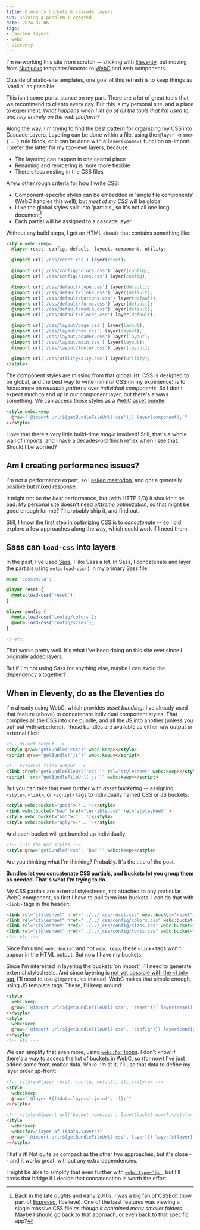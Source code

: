 ```yaml
---
title: Eleventy buckets & cascade layers
sub: Solving a problem I created
date: 2024-07-06
tags:
- cascade layers
- webc
- eleventy
---
```


I'm re-working this site from scratch --
sticking with [Eleventy](https://www.11ty.dev/),
but moving from
[Nunjucks](https://www.11ty.dev/docs/languages/nunjucks/) templates/macros
to [WebC](https://www.11ty.dev/docs/languages/webc/)
and web components.

<!-- intro -->

Outside of static-site templates,
one goal of this refresh
is to keep things as 'vanilla' as possible.

This isn't some purist stance on my part.
There are a lot of great tools
that we recommend to clients every day.
But this is my personal site,
and a place to experiment.
_What happens when I let go
of all the tools that I'm used to,
and rely entirely on the web platform?_

Along the way,
I'm trying to find the best pattern
for organizing my CSS into Cascade Layers.
Layering can be done within a file,
using the `@layer <name> { … }` rule block,
or it can be done with a `layer(<name>)` function
on-import.
I prefer the latter
for my top-level layers, because:

- The layering can happen in one central place
- Renaming and reordering is more more flexible
- There's less nesting in the CSS files

A few other rough criteria
for how I write CSS:

- Component-specific styles
  can be embedded in
  'single file components' (WebC handles this well),
  but _most of my CSS_ will be global
- I like the global styles split into 'partials',
  so it's not all one long document[^css-edit]
- Each partial will be assigned
  to a cascade layer

[^css-edit]: Back in the late _aughts_
and early 2010s,
I was a big fan of CSSEdit
(now part of [Espresso](https://espressoapp.com), I believe).
One of the best features was viewing
a single massive CSS file
_as though it contained many smaller folders_.
Maybe I should go back to that approach,
or even back to that specific app?

Without any build steps,
I get an HTML `<head>`
that contains something like:

```html
<style webc:keep>
  @layer reset, config, default, layout, component, utility;

  @import url('/css/reset.css') layer(reset);

  @import url('/css/config/colors.css') layer(config);
  @import url('/css/config/sizes.css') layer(config);

  @import url('/css/default/type.css') layer(default);
  @import url('/css/default/links.css') layer(default);
  @import url('/css/default/buttons.css') layer(default);
  @import url('/css/default/forms.css') layer(default);
  @import url('/css/default/media.css') layer(default);
  @import url('/css/default/blocks.css') layer(default);

  @import url('/css/layout/page.css') layer(layout);
  @import url('/css/layout/nav.css') layer(layout);
  @import url('/css/layout/header.css') layer(layout);
  @import url('/css/layout/main.css') layer(layout);
  @import url('/css/layout/footer.css') layer(layout);

  @import url('/css/utility/a11y.css') layer(utility);
</style>
```

The component styles are missing from that global list.
CSS is designed to be global,
and the best way to write minimal CSS
(in my experience)
is to focus more on _reusable patterns_
over _individual components_.
So I don't expect much to end up
in our component layer,
but there's always something.
We can access those styles
as a [WebC asset bundle](https://www.11ty.dev/docs/languages/webc/#asset-bundling):

```html
<style webc:keep
  @raw="`@import url(${getBundleFileUrl('css')}) layer(component);`"
></style>
```

I love that there's
very little build-time _magic_ involved!
Still, that's a whole wall of imports,
and I have a decades-old flinch reflex
when I see that.
Should I be worried?

## Am I creating performance issues?

I'm not a performance expert,
so I [asked mastodon](https://front-end.social/@mia/112741641485635928),
and got a generally
[positive but mixed](https://gomakethings.com/modular-css-and-different-ways-to-structure-your-stylesheets/)
response.

It might not be _the best_ performance,
but (with HTTP 2/3) it shouldn't be bad.
My personal site doesn't need
_eXtreme optimization_,
so that might be good enough for me?
I'll probably ship it,
and find out.

Still,
I know
[the first step in optimizing CSS](https://csswizardry.com/2023/10/the-three-c-concatenate-compress-cache/)
is to _concatenate_ --
so I did explore a few approaches
along the way,
which could work if I need them.

## Sass can `load-css` into layers

In the past, I've used [Sass](https://sass-lang.com).
I like Sass a lot.
In Sass,
I concatenate and layer the partials
using `meta.load-css()`
in my primary Sass file:

```scss
@use 'sass:meta';

@layer reset {
  @meta.load-css('reset');
}

@layer config {
  @meta.load-css('config/colors');
  @meta.load-css('config/sizes');
}

// etc.
```

That works pretty well.
It's what I've been doing on this site
ever since I originally added layers.

But if I'm not using Sass for anything else,
maybe I can avoid the dependency altogether?

## When in Eleventy, do as the Eleventies do

I'm already using WebC,
which provides _asset bundling_.
I've already used that feature (above)
to concatenate individual component styles.
That compiles all the CSS
into one bundle,
and all the JS into another
(unless you opt-out with `webc:keep`).
Those bundles are available
as either raw output
or external files:

```html
<!-- direct output -->
<style @raw="getBundle('css')" webc:keep></style>
<script @raw="getBundle('js')" webc:keep></script>

<!-- external files output -->
<link :href="getBundleFileUrl('css')" rel="stylesheet" webc:keep></style>
<script :src="getBundleFileUrl('js')" webc:keep></script>
```

But you can take that even further
with _asset bucketing_ --
assigning `<style>`, `<link>`, or `<script>` tags
to individually named CSS or JS buckets:

```html
<style webc:bucket="good">/* … */</style>
<link webc:bucket="bad" href="terrible.css" rel="stylesheet" >
<style webc:bucket="bad">/* … */</style>
<style webc:bucket="ugly">/* … */</style>
```

And each bucket will get bundled up individually:

```html
<!-- just the bad styles -->
<style @raw="getBundle('css', 'bad')" webc:keep></style>
```

Are you thinking what I'm thinking?
Probably. It's the title of the post.

**Bundles let you concatenate CSS partials,
and buckets let you group them as needed.
That's what I'm trying to do.**

My CSS partials are external stylesheets,
not attached to any particular WebC component,
so first I have to pull them into buckets.
I can do that with `<link>` tags in the header:

```html
<link rel="stylesheet" href="../../_css/reset.css" webc:bucket="reset">
<link rel="stylesheet" href="../../_css/config/colors.css" webc:bucket="config">
<link rel="stylesheet" href="../../_css/config/sizes.css" webc:bucket="config">
<link rel="stylesheet" href="../../_css/config/fonts.css" webc:bucket="config">
<!-- etc -->
```

Since I'm using `webc:bucket` and not `webc:keep`,
these `<link>` tags won't appear in the HTML output.
But now I have my buckets.

Since I'm interested in layering the buckets 'on import',
I'll need to generate external stylesheets.
And since layering is
[not yet possible with the `<link>` tag](https://css.oddbird.net/layers/link-layer/),
I'll need to use `@import` rules instead.
WebC makes that simple enough,
using JS template tags.
These, I'll keep around:

```html
<style
  webc:keep
  @raw="`@import url(${getBundleFileUrl('css', 'reset')}) layer(reset);`"
></style>
<style
  webc:keep
  @raw="`@import url(${getBundleFileUrl('css', 'config')}) layer(config);`"
></style>
<!-- etc -->
```

We can simplify that even more,
using [`webc:for` loops](https://www.11ty.dev/docs/languages/webc/#webcfor-loops).
I don't know if there's a way
to access the list of buckets in WebC,
so (for now) I've just added some front-matter data.
While I'm at it,
I'll use that data to define my layer order up-front:

```html
<!-- <style>@layer reset, config, default, etc;</style> -->
<style
  webc:keep
  @raw="`@layer ${($data.layers).join(', ')};`"
></style>

<!-- <style>@import url('bucket-name.css') layer(bucket-name);</style> -->
<style
  webc:keep
  webc:for="layer of ($data.layers)"
  @raw="`@import url(${getBundleFileUrl('css', layer)}) layer(${layer});`"
></style>
```

That's it!
Not quite as compact
as the other two approaches,
but it's close --
and it works great,
without any extra dependencies.

I might be able to simplify that even further
with [`webc:type='js'`](https://www.11ty.dev/docs/languages/webc/#using-javascript-to-generate-content),
but I'll cross that bridge
if I decide that concatenation is
worth the effort.
